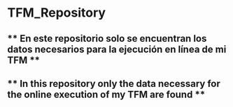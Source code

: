 # TFM_Repository
## ** En este repositorio solo se encuentran los datos necesarios para la ejecución en línea de mi TFM **
## ** In this repository only the data necessary for the online execution of my TFM are found **

